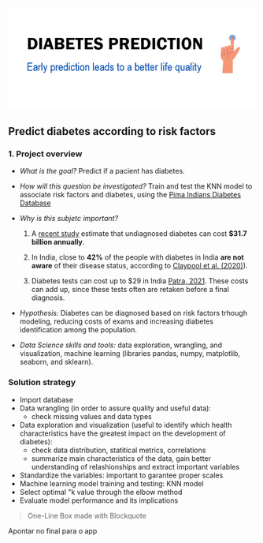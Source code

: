 ![Banner](imagem.png)

## Predict diabetes according to risk factors

### 1. Project overview
 
- *What is the goal?* 
Predict if a pacient has diabetes.
 
- *How will this question be investigated?* Train and test the KNN model to associate risk factors and diabetes, using the [Pima Indians Diabetes Database](https://www.kaggle.com/uciml/pima-indians-diabetes-database)

- *Why is this subjetc important?* 

  1. A [recent study](https://diabetesjournals.org/care/article/42/9/1609/36309/Understanding-the-Economic-Costs-of-Diabetes-and) estimate that undiagnosed diabetes can cost **$31.7 billion annually**.

  2. In India, close to **42%** of the people with diabetes in India **are not aware** of their disease status, according to [Claypool  et al. (2020)](https://drc.bmj.com/content/8/1/e000965?utm_content=americas&utm_campaign=usage&utm_medium=cpc&utm_source=trendmd&tid=xRcC2XdbS3AruBxKod5PPqdgMH1tPvz6BDUBfpZxRBxbqeyVrGycvEwy6xcPsIS8dQipAA==)).

  3. Diabetes tests can cost up to $29 in India [Patra, 2021](https://www.breathewellbeing.in/blog/list-of-diabetes-test-blood-glucose-level-normal-values-procedure-cost/). These costs can add up, since these tests often are retaken before a final diagnosis.

- *Hypothesis:* Diabetes can be diagnosed based on risk factors trhough modeling, reducing costs of exams and increasing diabetes identification among the population.

 - *Data Science skills and tools:* data exploration, wrangling, and visualization, machine learning (libraries pandas, numpy, matplotlib, seaborn, and sklearn).


### Solution strategy 
- Import database
- Data wrangling (in order to assure quality and useful data):
    - check missing values and data types 
- Data exploration and visualization (useful to identify which health characteristics have the greatest impact on the development of diabetes):
    - check data distribution, statitical metrics, correlations
    - summarize main characteristics of the data, gain better understanding of relashionships and extract important variables
- Standardize the variables: important to garantee proper scales
- Machine learning model training and testing: KNN model
- Select optimal "k value through the elbow method
- Evaluate model performance and its implications


> One-Line Box made with Blockquote


Apontar no final para o app
